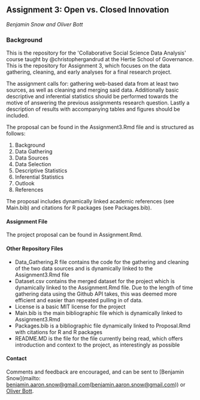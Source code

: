 ## Assignment 3: Open vs. Closed Innovation
*Benjamin Snow and Oliver Bott*

### Background

This is the repository for the 'Collaborative Social Science Data Analysis' course taught by @christophergandrud at the Hertie School of Governance.  This is the repository for Assignment 3, which focuses on the data gathering, cleaning, and early analyses for a final research project.  

The assignment calls for: gathering web-based data from at least two sources, as well as cleaning and merging said data.  Additionally basic descriptive and inferential statistics should be performed towards the motive of answering the previous assignments research question. Lastly a description of results with accompanying tables and figures should be included.

The proposal can be found in the Assignment3.Rmd file and is structured as follows:

1. Background 
2. Data Gathering
3. Data Sources
4. Data Selection
5. Descriptive Statistics
6. Inferential Statistics
7. Outlook
8. References

The proposal includes dynamically linked academic references (see Main.bib) and citations for R packages (see Packages.bib).

#### Assignment File
The project proposal can be found in Assignment.Rmd.  

#### Other Repository Files
- Data_Gathering.R file contains the code for the gathering and cleaning of the two data sources and is dynamically linked to the Assignment3.Rmd file
- Dataset.csv contains the merged dataset for the project which is dynamically linked to the Assignment.Rmd file. Due to the length of time gathering data using the Github API takes, this was deemed more efficient and easier than repeated pulling in of data.
- License is a basic MIT license for the project
- Main.bib is the main bibliographic file which is dynamically linked to Assignment3.Rmd
- Packages.bib is a bibliographic file dynamically linked to Proposal.Rmd with citations for R and R packages
- README.MD is the file for the file currently being read, which offers introduction and context to the project, as interestingly as possible


#### Contact
Comments and feedback are encouraged, and can be sent to [Benjamin Snow](mailto: benjamin.aaron.snow@gmail.com(benjamin.aaron.snow@gmail.com)) or [Oliver Bott](mailto:o.bott@mpp.hertie-school.org(o.bott@mpp.hertie-school.org)).

